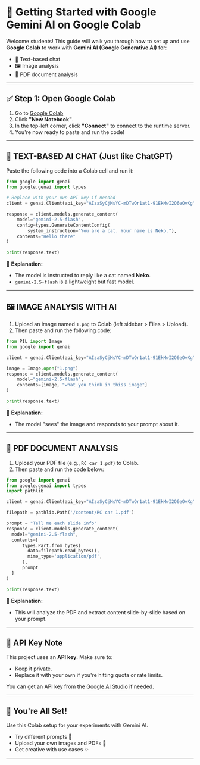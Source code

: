 # 🔰 Getting Started with Google Gemini AI on Google Colab

Welcome students! This guide will walk you through how to set up and use **Google Colab** to work with **Gemini AI (Google Generative AI)** for:

- 🧠 Text-based chat
- 🖼️ Image analysis
- 📄 PDF document analysis

---

## ✅ Step 1: Open Google Colab

1. Go to [Google Colab](https://colab.research.google.com/)
2. Click **"New Notebook"**.
3. In the top-left corner, click **"Connect"** to connect to the runtime server.
4. You're now ready to paste and run the code!

---

## 🧠 TEXT-BASED AI CHAT (Just like ChatGPT)

Paste the following code into a Colab cell and run it:

```python
from google import genai
from google.genai import types

# Replace with your own API key if needed
client = genai.Client(api_key="AIzaSyCjMsYC-mDTwOr1at1-91EkMwI2O6eOvXg")

response = client.models.generate_content(
    model="gemini-2.5-flash",
    config=types.GenerateContentConfig(
        system_instruction="You are a cat. Your name is Neko."),
    contents="Hello there"
)

print(response.text)
````

📌 **Explanation:**

* The model is instructed to reply like a cat named **Neko**.
* `gemini-2.5-flash` is a lightweight but fast model.

---

## 🖼️ IMAGE ANALYSIS WITH AI

1. Upload an image named `1.png` to Colab (left sidebar > Files > Upload).
2. Then paste and run the following code:

```python
from PIL import Image
from google import genai

client = genai.Client(api_key="AIzaSyCjMsYC-mDTwOr1at1-91EkMwI2O6eOvXg")

image = Image.open("1.png")
response = client.models.generate_content(
    model="gemini-2.5-flash",
    contents=[image, "what you think in thiss image"]
)

print(response.text)
```

📌 **Explanation:**

* The model "sees" the image and responds to your prompt about it.

---

## 📄 PDF DOCUMENT ANALYSIS

1. Upload your PDF file (e.g., `RC car 1.pdf`) to Colab.
2. Then paste and run the code below:

```python
from google import genai
from google.genai import types
import pathlib

client = genai.Client(api_key="AIzaSyCjMsYC-mDTwOr1at1-91EkMwI2O6eOvXg")

filepath = pathlib.Path('/content/RC car 1.pdf')

prompt = "Tell me each slide info"
response = client.models.generate_content(
  model="gemini-2.5-flash",
  contents=[
      types.Part.from_bytes(
        data=filepath.read_bytes(),
        mime_type='application/pdf',
      ),
      prompt
  ]
)

print(response.text)
```

📌 **Explanation:**

* This will analyze the PDF and extract content slide-by-slide based on your prompt.

---

## 🔐 API Key Note

This project uses an **API key**. Make sure to:

* Keep it private.
* Replace it with your own if you're hitting quota or rate limits.

You can get an API key from the [Google AI Studio](https://aistudio.google.com/app/apikey) if needed.

---

## 🎉 You're All Set!

Use this Colab setup for your experiments with Gemini AI.

* Try different prompts 🧪
* Upload your own images and PDFs 📂
* Get creative with use cases ✨

---


